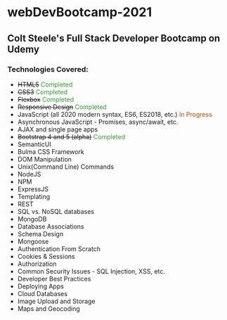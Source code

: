 # webDevBootcamp-2021

<h2>Colt Steele's Full Stack Developer Bootcamp on Udemy</h2>

<h3>Technologies Covered:</h3>
<ul>
    <li><s>HTML5</s> <span style="color:rgb(54, 155, 54)">Completed</span></li>
    <li><s>CSS3</s> <span style="color:rgb(54, 155, 54)">Completed</span></li>
    <li><s>Flexbox</s> <span style="color:rgb(54, 155, 54)">Completed</span></li>
    <li><s>Responsive Design</s> <span style="color:rgb(54, 155, 54)">Completed</span></li>
    <li>JavaScript (all 2020 modern syntax, ES6, ES2018, etc.) <span style="color:rgb(207, 66, 1)">In Progress</span></li>
    <li>Asynchronous JavaScript - Promises, async/await, etc.</li>
    <li>AJAX and single page apps</li>
    <li><s>Bootstrap 4 and 5 (alpha)</s> <span style="color:rgb(54, 155, 54)">Completed</span></li>
    <li>SemanticUI</li>
    <li>Bulma CSS Framework</li>
    <li>DOM Manipulation</li>
    <li>Unix(Command Line) Commands</li>
    <li>NodeJS</li>
    <li>NPM</li>
    <li>ExpressJS</li>
    <li>Templating</li>
    <li>REST</li>
    <li>SQL vs. NoSQL databases</li>
    <li>MongoDB</li>
    <li>Database Associations</li>
    <li>Schema Design</li>
    <li>Mongoose</li>
    <li>Authentication From Scratch</li>
    <li>Cookies & Sessions</li>
    <li>Authorization</li>
    <li>Common Security Issues - SQL Injection, XSS, etc.</li>
    <li>Developer Best Practices</li>
    <li>Deploying Apps</li>
    <li>Cloud Databases</li>
    <li>Image Upload and Storage</li>
    <li>Maps and Geocoding</li>
</ul>
